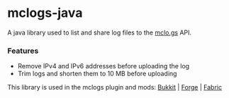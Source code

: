 # mclogs-java
A java library used to list and share log files to the [mclo.gs](https://mclo.gs) API.

### Features
- Remove IPv4 and IPv6 addresses before uploading the log
- Trim logs and shorten them to 10 MB before uploading

This library is used in the mclogs plugin and mods:
[Bukkit](https://github.com/aternosorg/mclogs-bukkit) |
[Forge](https://github.com/aternosorg/mclogs-forge) |
[Fabric](https://github.com/aternosorg/mclogs-fabric)